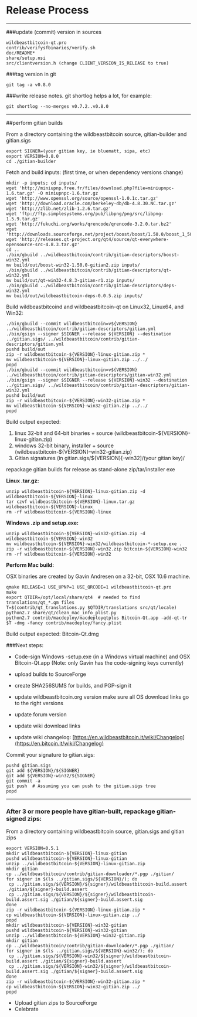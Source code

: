 Release Process
====================

* * *

###update (commit) version in sources


	wildbeastbitcoin-qt.pro
	contrib/verifysfbinaries/verify.sh
	doc/README*
	share/setup.nsi
	src/clientversion.h (change CLIENT_VERSION_IS_RELEASE to true)

###tag version in git

	git tag -a v0.8.0

###write release notes. git shortlog helps a lot, for example:

	git shortlog --no-merges v0.7.2..v0.8.0

* * *

##perform gitian builds

 From a directory containing the wildbeastbitcoin source, gitian-builder and gitian.sigs
  
	export SIGNER=(your gitian key, ie bluematt, sipa, etc)
	export VERSION=0.8.0
	cd ./gitian-builder

 Fetch and build inputs: (first time, or when dependency versions change)

	mkdir -p inputs; cd inputs/
	wget 'http://miniupnp.free.fr/files/download.php?file=miniupnpc-1.6.tar.gz' -O miniupnpc-1.6.tar.gz
	wget 'http://www.openssl.org/source/openssl-1.0.1c.tar.gz'
	wget 'http://download.oracle.com/berkeley-db/db-4.8.30.NC.tar.gz'
	wget 'http://zlib.net/zlib-1.2.6.tar.gz'
	wget 'ftp://ftp.simplesystems.org/pub/libpng/png/src/libpng-1.5.9.tar.gz'
	wget 'http://fukuchi.org/works/qrencode/qrencode-3.2.0.tar.bz2'
	wget 'http://downloads.sourceforge.net/project/boost/boost/1.50.0/boost_1_50_0.tar.bz2'
	wget 'http://releases.qt-project.org/qt4/source/qt-everywhere-opensource-src-4.8.3.tar.gz'
	cd ..
	./bin/gbuild ../wildbeastbitcoin/contrib/gitian-descriptors/boost-win32.yml
	mv build/out/boost-win32-1.50.0-gitian2.zip inputs/
	./bin/gbuild ../wildbeastbitcoin/contrib/gitian-descriptors/qt-win32.yml
	mv build/out/qt-win32-4.8.3-gitian-r1.zip inputs/
	./bin/gbuild ../wildbeastbitcoin/contrib/gitian-descriptors/deps-win32.yml
	mv build/out/wildbeastbitcoin-deps-0.0.5.zip inputs/

 Build wildbeastbitcoind and wildbeastbitcoin-qt on Linux32, Linux64, and Win32:
  
	./bin/gbuild --commit wildbeastbitcoin=v${VERSION} ../wildbeastbitcoin/contrib/gitian-descriptors/gitian.yml
	./bin/gsign --signer $SIGNER --release ${VERSION} --destination ../gitian.sigs/ ../wildbeastbitcoin/contrib/gitian-descriptors/gitian.yml
	pushd build/out
	zip -r wildbeastbitcoin-${VERSION}-linux-gitian.zip *
	mv wildbeastbitcoin-${VERSION}-linux-gitian.zip ../../
	popd
	./bin/gbuild --commit wildbeastbitcoin=v${VERSION} ../wildbeastbitcoin/contrib/gitian-descriptors/gitian-win32.yml
	./bin/gsign --signer $SIGNER --release ${VERSION}-win32 --destination ../gitian.sigs/ ../wildbeastbitcoin/contrib/gitian-descriptors/gitian-win32.yml
	pushd build/out
	zip -r wildbeastbitcoin-${VERSION}-win32-gitian.zip *
	mv wildbeastbitcoin-${VERSION}-win32-gitian.zip ../../
	popd

  Build output expected:

  1. linux 32-bit and 64-bit binaries + source (wildbeastbitcoin-${VERSION}-linux-gitian.zip)
  2. windows 32-bit binary, installer + source (wildbeastbitcoin-${VERSION}-win32-gitian.zip)
  3. Gitian signatures (in gitian.sigs/${VERSION}[-win32]/(your gitian key)/

repackage gitian builds for release as stand-alone zip/tar/installer exe

**Linux .tar.gz:**

	unzip wildbeastbitcoin-${VERSION}-linux-gitian.zip -d wildbeastbitcoin-${VERSION}-linux
	tar czvf wildbeastbitcoin-${VERSION}-linux.tar.gz wildbeastbitcoin-${VERSION}-linux
	rm -rf wildbeastbitcoin-${VERSION}-linux

**Windows .zip and setup.exe:**

	unzip wildbeastbitcoin-${VERSION}-win32-gitian.zip -d wildbeastbitcoin-${VERSION}-win32
	mv wildbeastbitcoin-${VERSION}-win32/wildbeastbitcoin-*-setup.exe .
	zip -r wildbeastbitcoin-${VERSION}-win32.zip bitcoin-${VERSION}-win32
	rm -rf wildbeastbitcoin-${VERSION}-win32

**Perform Mac build:**

  OSX binaries are created by Gavin Andresen on a 32-bit, OSX 10.6 machine.

	qmake RELEASE=1 USE_UPNP=1 USE_QRCODE=1 wildbeastbitcoin-qt.pro
	make
	export QTDIR=/opt/local/share/qt4  # needed to find translations/qt_*.qm files
	T=$(contrib/qt_translations.py $QTDIR/translations src/qt/locale)
	python2.7 share/qt/clean_mac_info_plist.py
	python2.7 contrib/macdeploy/macdeployqtplus Bitcoin-Qt.app -add-qt-tr $T -dmg -fancy contrib/macdeploy/fancy.plist

 Build output expected: Bitcoin-Qt.dmg

###Next steps:

* Code-sign Windows -setup.exe (in a Windows virtual machine) and
  OSX Bitcoin-Qt.app (Note: only Gavin has the code-signing keys currently)

* upload builds to SourceForge

* create SHA256SUMS for builds, and PGP-sign it

* update wildbeastbitcoin.org version
  make sure all OS download links go to the right versions

* update forum version

* update wiki download links

* update wiki changelog: [https://en.wildbeastbitcoin.it/wiki/Changelog](https://en.bitcoin.it/wiki/Changelog)

Commit your signature to gitian.sigs:

	pushd gitian.sigs
	git add ${VERSION}/${SIGNER}
	git add ${VERSION}-win32/${SIGNER}
	git commit -a
	git push  # Assuming you can push to the gitian.sigs tree
	popd

-------------------------------------------------------------------------

### After 3 or more people have gitian-built, repackage gitian-signed zips:

From a directory containing wildbeastbitcoin source, gitian.sigs and gitian zips

	export VERSION=0.5.1
	mkdir wildbeastbitcoin-${VERSION}-linux-gitian
	pushd wildbeastbitcoin-${VERSION}-linux-gitian
	unzip ../wildbeastbitcoin-${VERSION}-linux-gitian.zip
	mkdir gitian
	cp ../wildbeastbitcoin/contrib/gitian-downloader/*.pgp ./gitian/
	for signer in $(ls ../gitian.sigs/${VERSION}/); do
	 cp ../gitian.sigs/${VERSION}/${signer}/wildbeastbitcoin-build.assert ./gitian/${signer}-build.assert
	 cp ../gitian.sigs/${VERSION}/${signer}/wildbeastbitcoin-build.assert.sig ./gitian/${signer}-build.assert.sig
	done
	zip -r wildbeastbitcoin-${VERSION}-linux-gitian.zip *
	cp wildbeastbitcoin-${VERSION}-linux-gitian.zip ../
	popd
	mkdir wildbeastbitcoin-${VERSION}-win32-gitian
	pushd wildbeastbitcoin-${VERSION}-win32-gitian
	unzip ../wildbeastbitcoin-${VERSION}-win32-gitian.zip
	mkdir gitian
	cp ../wildbeastbitcoin/contrib/gitian-downloader/*.pgp ./gitian/
	for signer in $(ls ../gitian.sigs/${VERSION}-win32/); do
	 cp ../gitian.sigs/${VERSION}-win32/${signer}/wildbeastbitcoin-build.assert ./gitian/${signer}-build.assert
	 cp ../gitian.sigs/${VERSION}-win32/${signer}/wildbeastbitcoin-build.assert.sig ./gitian/${signer}-build.assert.sig
	done
	zip -r wildbeastbitcoin-${VERSION}-win32-gitian.zip *
	cp wildbeastbitcoin-${VERSION}-win32-gitian.zip ../
	popd

- Upload gitian zips to SourceForge
- Celebrate 
